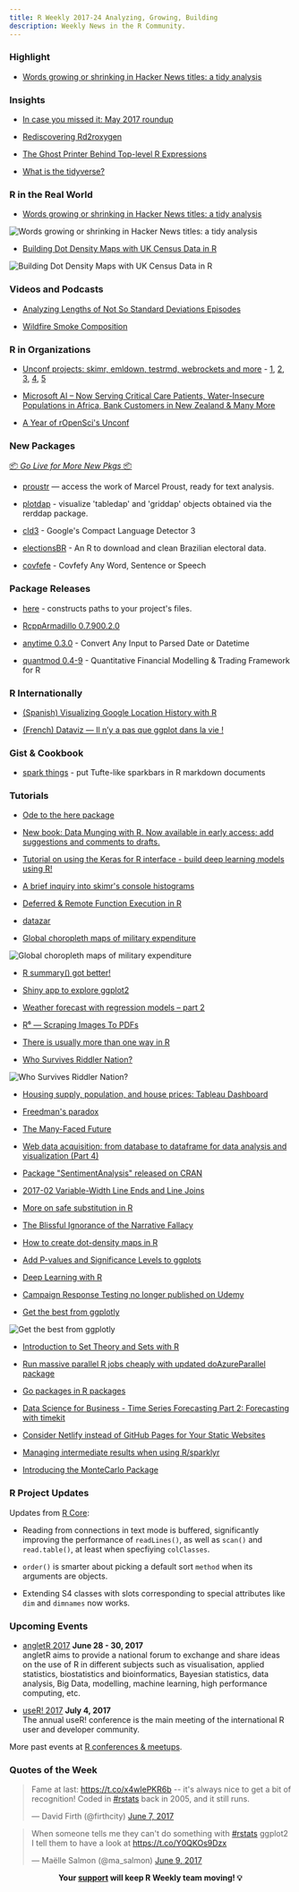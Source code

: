 ```yaml
---
title: R Weekly 2017-24 Analyzing, Growing, Building
description: Weekly News in the R Community.
---
```


###  Highlight

+ [Words growing or shrinking in Hacker News titles: a tidy analysis](http://varianceexplained.org/r/hn-trends/)

###  Insights

+ [In case you missed it: May 2017 roundup](http://blog.revolutionanalytics.com/2017/06/in-case-you-missed-it-may-2017-roundup.html)

+ [Rediscovering Rd2roxygen](https://yihui.name/en/2017/06/rediscovering-rd2roxygen/)

+ [The Ghost Printer Behind Top-level R Expressions](https://yihui.name/en/2017/06/top-level-r-expressions/)

+ [What is the tidyverse? ](https://rviews.rstudio.com/2017/06/08/what-is-the-tidyverse/)

###  R in the Real World

+ [Words growing or shrinking in Hacker News titles: a tidy analysis](http://varianceexplained.org/r/hn-trends/)

![Words growing or shrinking in Hacker News titles: a tidy analysis](https://raw.githubusercontent.com/rweekly/image/master/2017-03/stack-better.png)

+ [Building Dot Density Maps with UK Census Data in R](http://blog.cultureofinsight.com/2017/06/building-dot-density-maps-with-uk-census-data-in-r/)

![Building Dot Density Maps with UK Census Data in R](https://raw.githubusercontent.com/rweekly/image/master/2017-03/ldn_final.gif)


###  Videos and Podcasts

+ [Analyzing Lengths of Not So Standard Deviations Episodes](http://analystmindset.com/2017/05/22/episode-1/)

+ [Wildfire Smoke Composition](https://www.youtube.com/watch?v=jWePleDwmQo&feature=youtu.be)

###  R in Organizations

+ [Unconf projects: skimr, emldown, testrmd, webrockets and more](http://ropensci.org/blog/blog/2017/06/05/unconf_recap_1) - [1](http://ropensci.org/blog/blog/2017/06/05/unconf_recap_1), [2](http://ropensci.org/blog/blog/2017/06/06/unconf_recap_2), [3](http://ropensci.org/blog/blog/2017/06/07/unconf_projects_3), [4](http://ropensci.org/blog/blog/2017/06/08/unconf_recap_4), [5](http://ropensci.org/blog/blog/2017/06/09/unconf_recap_5)


+ [Microsoft AI – Now Serving Critical Care Patients, Water-Insecure Populations in Africa, Bank Customers in New Zealand & Many More](https://blogs.technet.microsoft.com/machinelearning/2017/06/05/microsoft-ai-now-serving-critical-care-patients-water-insecure-populations-in-africa-bank-customers-in-new-zealand-many-more/)

+ [A Year of rOpenSci's Unconf](http://seankross.com/2017/06/07/A-Year-of-rOpenScis-Unconf.html)


###  New Packages

<p class="added-hostname"><a href="https://rweekly.org/live" target="_blank" class="externalLink">📦 <i>Go Live for More New Pkgs</i> 📦</a></p>

+ [proustr](http://colinfay.me/proustr-package/) — access the work of Marcel Proust, ready for text analysis.

+ [plotdap](https://github.com/ropensci/plotdap) - visualize 'tabledap' and 'griddap' objects obtained via the rerddap package.

+ [cld3](https://cran.r-project.org/web/packages/cld3/index.html) - Google's Compact Language Detector 3

+ [electionsBR](https://cran.r-project.org/package=electionsBR) - An R to download and clean Brazilian electoral data.

+ [covfefe](https://cran.r-project.org/web/packages/covfefe/index.html) - Covfefy Any Word, Sentence or Speech

###  Package Releases

+ [here](https://cran.r-project.org/web/packages/here/index.html) - constructs paths to your project's files.

+ [RcppArmadillo 0.7.900.2.0](http://dirk.eddelbuettel.com/blog/2017/06/04#rcpparmadillo_0.7.900.2.0)

+ [anytime 0.3.0](http://dirk.eddelbuettel.com/blog/2017/06/05#anytime_0.3.0) - Convert Any Input to Parsed Date or Datetime

+ [quantmod 0.4-9](http://blog.fosstrading.com/2017/06/quantmod-0-4-9-on-cran.html) - Quantitative Financial Modelling & Trading Framework for R


###  R Internationally

+ [(Spanish) Visualizing Google Location History with R](https://bitsandbricks.github.io/post/visualizando-con-r-el-historial-de-ubicaciones-de-google-parte-i/)

+ [(French) Dataviz — Il n’y a pas que ggplot dans la vie !](http://www.thinkr.fr/il-ny-a-pas-que-ggplot-dans-la-vie/)


### Gist & Cookbook

+ [spark things](https://gist.github.com/benmarwick/152bebd96eb359a9f379f4ec94bdb93a) - put Tufte-like sparkbars in R markdown documents

###  Tutorials

+ [Ode to the here package](https://github.com/jennybc/here_here)

+ [New book: Data Munging with R. Now available in early access; add suggestions and comments to drafts.](https://www.manning.com/books/data-munging-with-r)

+ [Tutorial on using the Keras for R interface - build deep learning models using R!](http://projects.rajivshah.com/blog/2017/06/04/deeplearningR/)

+ [A brief inquiry into skimr's console histograms](https://daranzolin.github.io/articles/2017-06/consolehistograms)

+ [Deferred & Remote Function Execution in R](https://random-remarks.net/2017/06/03/deferred-remote-function-execution-in-r/)

+ [datazar](https://xianblog.wordpress.com/2017/06/04/datazar/)

+ [Global choropleth maps of military expenditure](http://ellisp.github.io/blog/2017/06/04/military-gdp)

![Global choropleth maps of military expenditure](https://ellisp.github.io/img/0099-military-gdp.gif)

+ [R summary() got better!](http://www.win-vector.com/blog/2017/06/r-summary-got-better/)

+ [Shiny app to explore ggplot2](http://r-posts.com/shiny-app-to-explore-ggplot2/)

+ [Weather forecast with regression models – part 2](https://datascienceplus.com/weather-forecast-with-regression-models-part-2/)

+ [R⁶ — Scraping Images To PDFs](https://rud.is/b/2017/06/05/r%e2%81%b6-scraping-images-to-pdfs/)

+ [There is usually more than one way in R](http://www.win-vector.com/blog/2017/06/there-is-usually-more-than-one-way-in-r/)

+ [Who Survives Riddler Nation?](https://ntguardian.wordpress.com/2017/06/05/who-survives-riddler-nation/)

![Who Survives Riddler Nation?](https://ntguardian.files.wordpress.com/2017/06/out2.gif?w=680)

+ [Housing supply, population, and house prices: Tableau Dashboard](http://lenkiefer.github.io/2017/06/05/tableau-dash)

+ [Freedman's paradox](http://www.alexejgossmann.com/Freedmans_paradox/)

+ [The Many-Faced Future](http://www.jottr.org/2017/06/the-many-faced-future.html)

+ [Web data acquisition: from database to dataframe for data analysis and visualization (Part 4)](http://r-posts.com/web-data-acquisition-from-database-to-dataframe-for-data-analysis-and-visualization-part-4/)

+ [Package "SentimentAnalysis" released on CRAN](http://www.rblog.uni-freiburg.de/2017/06/06/package-sentimentanalysis-released-on-cran/)

+ [2017-02  Variable-Width Line Ends and Line Joins](http://stattech.wordpress.fos.auckland.ac.nz/2017/06/07/2017-02-variable-width-line-ends-and-line-joins/)

+ [More on safe substitution in R](http://www.win-vector.com/blog/2017/06/more-on-safe-substitution-in-r/)

+ [The Blissful Ignorance of the Narrative Fallacy](http://multithreaded.stitchfix.com/blog/2017/06/07/hot-hand-and-narrative-fallacy/)

+ [How to create dot-density maps in R](http://blog.revolutionanalytics.com/2017/06/how-to-create-dot-density-maps-in-r.html)

+ [Add P-values and Significance Levels to ggplots](http://www.sthda.com/english/wiki/add-p-values-and-significance-levels-to-ggplots)

+ [Deep Learning with R](https://datascienceplus.com/deep-learning-with-r/)

+ [Campaign Response Testing no longer published on Udemy](http://www.win-vector.com/blog/2017/06/campaign-response-testing-no-longer-published-on-udemy/)

+ [Get the best from ggplotly](http://www.r-graph-gallery.com/2017/06/07/get-the-best-from-ggplotly/)

![Get the best from ggplotly](https://raw.githubusercontent.com/rweekly/image/master/2017-03/Demo_ggplotly.gif)

+ [Introduction to Set Theory and Sets with R](http://www.aaronschlegel.com/introduction-set-theory-r/)

+ [Run massive parallel R jobs cheaply with updated doAzureParallel package](http://blog.revolutionanalytics.com/2017/06/doazureparallel-updated.html)

+ [Go packages in R packages](https://romain.rbind.io/blog/2017/06/09/go-packages-in-r-packages/)

+ [Data Science for Business - Time Series Forecasting Part 2: Forecasting with timekit](https://shirinG.github.io/forecasting/2017/06/09/retail_forcasting_part2)

+ [Consider Netlify instead of GitHub Pages for Your Static Websites](https://yihui.name/en/2017/06/netlify-instead-of-github-pages/)

+ [Managing intermediate results when using R/sparklyr](http://www.win-vector.com/blog/2017/06/managing-intermediate-results-when-using-rsparklyr/)

+ [Introducing the MonteCarlo Package](https://firstdifferences.wordpress.com/2017/06/08/introducing-the-montecarlo-package/)


<!--<div class="post-more-begin"></div><div class="post-more-end"></div>-->


###  R Project Updates

Updates from [R Core](http://developer.r-project.org/blosxom.cgi/R-devel/NEWS):

+  Reading from connections in text mode is buffered, significantly improving the performance of `readLines()`, as well as `scan()` and `read.table()`, at least when specfiying `colClasses`. 

+  `order()` is smarter about picking a default sort `method` when its arguments are objects. 

+ Extending S4 classes with slots corresponding to special attributes like `dim` and `dimnames` now works.


###  Upcoming Events

+ [angletR 2017](http://angletr2017.com/) **June 28 - 30, 2017** <br/>
angletR aims to provide a national forum to exchange and share ideas on the use of R in different subjects such as visualisation, applied statistics, biostatistics and bioinformatics, Bayesian statistics, data analysis, Big Data, modelling, machine learning, high performance computing, etc.

+ [useR! 2017](http://user2017.brussels/) **July 4, 2017** <br />
The annual useR! conference is the main meeting of the international R user and developer community.

More past events at [R conferences & meetups](https://conf.rweekly.org).


###  Quotes of the Week

<blockquote class="twitter-tweet" data-lang="en"><p lang="en" dir="ltr">Fame at last: <a href="https://t.co/x4wIePKR6b">https://t.co/x4wIePKR6b</a> -- it&#39;s always nice to get a bit of recognition!  Coded in <a href="https://twitter.com/hashtag/rstats?src=hash">#rstats</a> back in 2005, and it still runs.</p>&mdash; David Firth (@firthcity) <a href="https://twitter.com/firthcity/status/872565232606081025">June 7, 2017</a></blockquote>

<blockquote class="twitter-tweet" data-lang="en"><p lang="en" dir="ltr">When someone tells me they can&#39;t do something with <a href="https://twitter.com/hashtag/rstats?src=hash">#rstats</a> ggplot2 I tell them to have a look at <a href="https://t.co/Y0QKOs9Dzx">https://t.co/Y0QKOs9Dzx</a></p>&mdash; Maëlle Salmon (@ma_salmon) <a href="https://twitter.com/ma_salmon/status/873075721932914689">June 9, 2017</a></blockquote>




<p class="hide-support added-hostname support-rweekly" style="text-align: center;font-weight: bold;">Your <a class="non-visited externalLink" href="https://www.patreon.com/rweekly" onclick="pas(this)">support</a> will keep R Weekly team moving! 💡</p>
